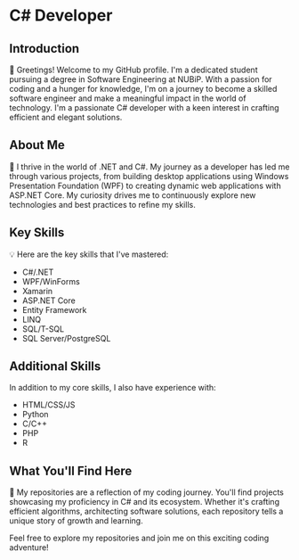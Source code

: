 # C# Developer

## Introduction

👋 Greetings! Welcome to my GitHub profile. I'm a dedicated student pursuing a degree in Software Engineering at NUBiP. With a passion for coding and a hunger for knowledge, I'm on a journey to become a skilled software engineer and make a meaningful impact in the world of technology. I'm a passionate C# developer with a keen interest in crafting efficient and elegant solutions.

## About Me

🚀 I thrive in the world of .NET and C#. My journey as a developer has led me through various projects, from building desktop applications using Windows Presentation Foundation (WPF) to creating dynamic web applications with ASP.NET Core. My curiosity drives me to continuously explore new technologies and best practices to refine my skills.

## Key Skills

💡 Here are the key skills that I've mastered:

- C#/.NET 
- WPF/WinForms
- Xamarin
- ASP.NET Core
- Entity Framework
- LINQ
- SQL/T-SQL
- SQL Server/PostgreSQL

## Additional Skills

In addition to my core skills, I also have experience with:

- HTML/CSS/JS
- Python
- C/C++
- PHP
- R

## What You'll Find Here

📁 My repositories are a reflection of my coding journey. You'll find projects showcasing my proficiency in C# and its ecosystem. Whether it's crafting efficient algorithms, architecting software solutions, each repository tells a unique story of growth and learning.



Feel free to explore my repositories and join me on this exciting coding adventure!
